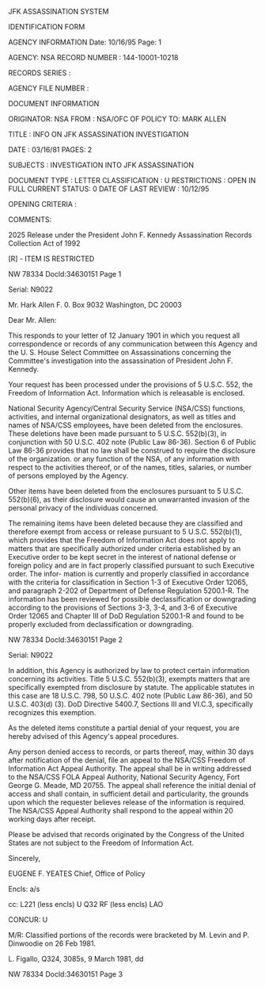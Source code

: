 JFK ASSASSINATION SYSTEM

IDENTIFICATION FORM

AGENCY INFORMATION
Date: 10/16/95
Page: 1

AGENCY: NSA
RECORD NUMBER : 144-10001-10218

RECORDS SERIES :

AGENCY FILE NUMBER :

DOCUMENT INFORMATION

ORIGINATOR: NSA
FROM : NSA/OFC OF POLICY
TO: MARK ALLEN

TITLE :
INFO ON JFK ASSASSINATION INVESTIGATION

DATE : 03/16/81
PAGES: 2

SUBJECTS :
INVESTIGATION INTO JFK ASSASSINATION

DOCUMENT TYPE : LETTER
CLASSIFICATION : U
RESTRICTIONS : OPEN IN FULL
CURRENT STATUS: 0
DATE OF LAST REVIEW : 10/12/95

OPENING CRITERIA :

COMMENTS:

2025 Release under the President
John F. Kennedy Assassination
Records Collection Act of 1992

[R] - ITEM IS RESTRICTED

NW 78334 Docld:34630151 Page 1

Serial: N9022

Mr. Hark Allen
F. 0. Box 9032
Washington, DC 20003

Dear Mr. Allen:

This responds to your letter of 12 January 1901 in which you request all
correspondence or records of any communication between this Agency and the
U. S. House Select Committee on Assassinations concerning the Committee's
investigation into the assassination of President John F. Kennedy.

Your request has been processed under the provisions of 5 U.S.C. 552,
the Freedom of Information Act. Information which is releasable is enclosed.

National Security Agency/Central Security Service (NSA/CSS) functions,
activities, and internal organizational designators, as well as titles and
names of NSA/CSS employees, have been deleted from the enclosures. These
deletions have been made pursuant to 5 U.S.C. 552(b)(3), in conjunction with
50 U.S.C. 402 note (Public Law 86-36). Section 6 of Public Law 86-36 provides
that no law shall be construed to require the disclosure of the organization.
or any function of the NSA, of any information with respect to the activities
thereof, or of the names, titles, salaries, or number of persons employed by
the Agency.

Other items have been deleted from the enclosures pursuant to 5 U.S.C.
552(b)(6), as their disclosure would cause an unwarranted invasion of the
personal privacy of the individuas concerned.

The remaining items have been deleted because they are classified and
therefore exempt from access or release pursuant to 5 U.S.C. 552(b)(1), which
provides that the Freedom of Information Act does not apply to matters that
are specifically authorized under criteria established by an Executive order
to be kept secret in the interest of national defense or foreign policy and
are in fact properly classified pursuant to such Executive order. The infor-
mation is currently and properly classified in accordance with the criteria
for classification in Section 1-3 of Executive Order 12065, and paragraph
2-202 of Department of Defense Regulation 5200.1-R. The information has been
reviewed for possible declassification or downgrading according to the provisions
of Sections 3-3, 3-4, and 3-6 of Executive Order 12065 and Chapter III of
DoD Regulation 5200.1-R and found to be properly excluded from declassification
or downgrading.

NW 78334 Docld:34630151 Page 2

Serial: N9022

In addition, this Agency is authorized by law to protect certain
information concerning its activities. Title 5 U.S.C. 552(b)(3), exempts
matters that are specifically exempted from disclosure by statute. The
applicable statutes in this case are 18 U.S.C. 798, 50 U.S.C. 402 note
(Public Law 86-36), and 50 U.S.C. 403(d) (3). DoD Directive 5400.7, Sections
III and VI.C.3, specifically recognizes this exemption.

As the deleted items constitute a partial denial of your request, you
are hereby advised of this Agency's appeal procedures.

Any person denied access to records, or parts thereof, may, within 30
days after notification of the denial, file an appeal to the NSA/CSS Freedom
of Information Act Appeal Authority. The appeal shall be in writing addressed
to the NSA/CSS FOLA Appeal Authority, National Security Agency, Fort George
G. Meade, MD 20755. The appeal shall reference the initial denial of access
and shall contain, in sufficient detail and particularity, the grounds upon
which the requester believes release of the information is required. The
NSA/CSS Appeal Authority shall respond to the appeal within 20 working days
after receipt.

Please be advised that records originated by the Congress of the United
States are not subject to the Freedom of Information Act.

Sincerely,

EUGENE F. YEATES
Chief, Office of Policy

Encls:
a/s

cc: L221 (less encls)
U
Q32 RF (less encls)
LAO

CONCUR: U

M/R: Classified portions of the records were bracketed by M. Levin and P. Dinwoodie
on 26 Feb 1981.

L. Figallo, Q324, 3085s, 9 March 1981, dd

NW 78334 Docld:34630151 Page 3
